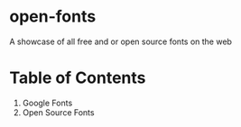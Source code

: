 # open-fonts
A showcase of all free and or open source fonts on the web

# Table of Contents
1. Google Fonts
2. Open Source Fonts


